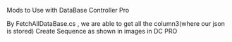 Mods to Use with DataBase Controller Pro

By FetchAllDataBase.cs , we are able to get all the column3(where our json is stored)
Create Sequence as shown in images in DC PRO